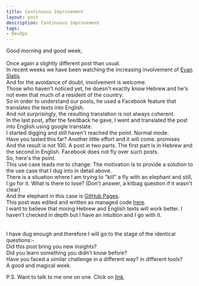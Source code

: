 ```yaml
---
title: Continuous Improvement
layout: post
description: Continuous Improvement
tags:
- DevOps
---
```

Good morning and good week,<br>
<br>
Once again a slightly different post than usual. <br>
In recent weeks we have been watching the increasing involvement of [Evan Slatis](https://www.facebook.com/hippyod). <br>
And for the avoidance of doubt, involvement is welcome. <br>
Those who haven't noticed yet, he doesn't exactly know Hebrew and he's not even that much of a resident of the country. <br>
So in order to understand our posts, he used a Facebook feature that translates the texts into English. <br>
And not surprisingly, the resulting translation is not always coherent. <br>
In the last post, after the feedback he gave, I went and translated the post into English using google translate. <br>
I started digging and still haven't reached the point. Normal mode. <br>
Have you lasted this far? Another little effort and it will come. promises <br>
And the result is not 100. A post in two parts. The first part is in Hebrew and the second in English. Facebook does not fly over such posts. <br>
So, here's the point. <br>
This use case leads me to change. The motivation is to provide a solution to the use case that I dug into in detail above. <br>
There is a situation where I am trying to "kill" a fly with an elephant and still, I go for it. What is there to lose? (Don't answer, a kitbag question if it wasn't clear) <br>
And the elephant in this case is [GitHub Pages](https://pages.github.com/). <br>
This post was edited and written as managed code [here](https://github.com/devopsloft/devopsloft.github.io). <br>
I want to believe that mixing Hebrew and English texts will work better. I haven't checked in depth but I have an intuition and I go with it. <br>
<br>
<br>
I have dug enough and therefore I will go to the stage of the identical questions:- <br>
Did this post bring you new insights?<br>
Did you learn something you didn't know before?<br>
Have you faced a similar challenge in a different way? in different tools?<br>
A good and magical week.<br>

P.S. Want to talk to me one on one. Click on [link](https://calendly.com/lmilbaum/chitchat). <br>
